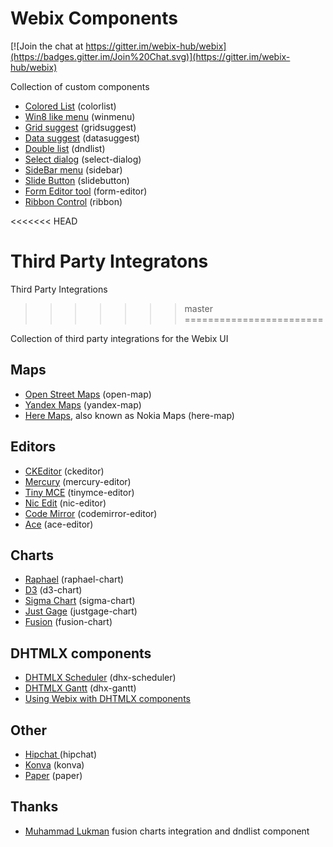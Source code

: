 Webix Components
==================

[![Join the chat at https://gitter.im/webix-hub/webix](https://badges.gitter.im/Join%20Chat.svg)](https://gitter.im/webix-hub/webix) 

Collection of custom components

- [Colored List](http://webix-hub.github.io/components/colorlist/sample.html) (colorlist)
- [Win8 like menu](http://webix-hub.github.io/components/winmenu/sample.html) (winmenu)
- [Grid suggest](http://webix-hub.github.io/components/gridsuggest/sample.html) (gridsuggest)
- [Data suggest](http://webix-hub.github.io/components/datasuggest/sample.html) (datasuggest)
- [Double list](http://webix-hub.github.io/components/dndlist/sample.html) (dndlist)
- [Select dialog](http://webix-hub.github.io/components/selectdialog/sample.html) (select-dialog)
- [SideBar menu](http://webix-hub.github.io/components/sidebar/sample.html) (sidebar)
- [Slide Button](http://webix-hub.github.io/components/slidebutton/sample.html) (slidebutton)
- [Form Editor tool](http://webix-hub.github.io/components/formeditor/sample.html) (form-editor)
- [Ribbon Control](http://webix-hub.github.io/components/ribbon/sample_tabs.html) (ribbon)

<<<<<<< HEAD

Third Party Integratons
=======
Third Party Integrations
>>>>>>> master
========================

Collection of third party integrations for the Webix UI

Maps
------

- [Open Street Maps](http://webix-hub.github.io/components/openmap/sample.html) (open-map)
- [Yandex Maps](http://webix-hub.github.io/components/yandexmap/sample.html) (yandex-map)
- [Here Maps](http://webix-hub.github.io/components/heremap/sample.html), also known as Nokia Maps (here-map)


Editors
---------
- [CKEditor](http://webix-hub.github.io/components/ckeditor/sample.html) (ckeditor)
- [Mercury](http://webix-hub.github.io/components/mercury/sample.html) (mercury-editor)
- [Tiny MCE](http://webix-hub.github.io/components/tinymce/sample.html) (tinymce-editor)
- [Nic Edit](http://webix-hub.github.io/components/nicedit/sample.html) (nic-editor)
- [Code Mirror](http://webix-hub.github.io/components/codemirror/sample.html) (codemirror-editor)
- [Ace](http://webix-hub.github.io/components/ace/sample.html) (ace-editor)


Charts
-------
- [Raphael](http://webix-hub.github.io/components/raphael/sample.html) (raphael-chart)
- [D3](http://webix-hub.github.io/components/d3/sample.html) (d3-chart)
- [Sigma Chart](http://webix-hub.github.io/components/sigma/sample.html) (sigma-chart)
- [Just Gage](http://webix-hub.github.io/components/justgage/sample.html) (justgage-chart)
- [Fusion](http://webix-hub.github.io/components/fusion/sample.html) (fusion-chart)

DHTMLX components
-------------------
- [DHTMLX Scheduler](http://webix-hub.github.io/components/scheduler/sample.html) (dhx-scheduler)
- [DHTMLX Gantt](http://webix-hub.github.io/components/gantt/sample.html) (dhx-gantt)
- [Using Webix with DHTMLX components](http://webix-hub.github.io/components/dhtmlx/dhtmlx_v5/sample.html)

Other
------

- [Hipchat ](http://webix-hub.github.io/components/hipchat/sample.html) (hipchat)
- [Konva](http://webix-hub.github.io/components/konva/sample.html) (konva)
- [Paper](http://webix-hub.github.io/components/paper/sample.html) (paper)

Thanks
------

- [Muhammad Lukman](https://github.com/MLukman) fusion charts integration and dndlist component
